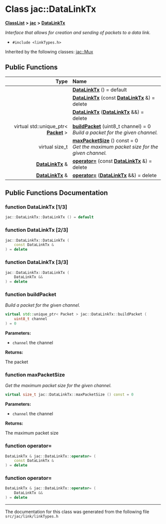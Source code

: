 
# Class jac::DataLinkTx



[**ClassList**](annotated.md) **>** [**jac**](namespacejac.md) **>** [**DataLinkTx**](classjac_1_1DataLinkTx.md)



_Interface that allows for creation and sending of packets to a data link._ 

* `#include <linkTypes.h>`





Inherited by the following classes: [jac::Mux](classjac_1_1Mux.md)










## Public Functions

| Type | Name |
| ---: | :--- |
|   | [**DataLinkTx**](#function-datalinktx-13) () = default<br> |
|   | [**DataLinkTx**](#function-datalinktx-23) (const [**DataLinkTx**](classjac_1_1DataLinkTx.md) &) = delete<br> |
|   | [**DataLinkTx**](#function-datalinktx-33) ([**DataLinkTx**](classjac_1_1DataLinkTx.md) &&) = delete<br> |
| virtual std::unique\_ptr&lt; [**Packet**](classjac_1_1Packet.md) &gt; | [**buildPacket**](#function-buildpacket) (uint8\_t channel) = 0<br>_Build a packet for the given channel._  |
| virtual size\_t | [**maxPacketSize**](#function-maxpacketsize) () const = 0<br>_Get the maximum packet size for the given channel._  |
|  [**DataLinkTx**](classjac_1_1DataLinkTx.md) & | [**operator=**](#function-operator) (const [**DataLinkTx**](classjac_1_1DataLinkTx.md) &) = delete<br> |
|  [**DataLinkTx**](classjac_1_1DataLinkTx.md) & | [**operator=**](#function-operator_1) ([**DataLinkTx**](classjac_1_1DataLinkTx.md) &&) = delete<br> |








## Public Functions Documentation


### function DataLinkTx [1/3]

```C++
jac::DataLinkTx::DataLinkTx () = default
```




### function DataLinkTx [2/3]

```C++
jac::DataLinkTx::DataLinkTx (
    const DataLinkTx &
) = delete
```




### function DataLinkTx [3/3]

```C++
jac::DataLinkTx::DataLinkTx (
    DataLinkTx &&
) = delete
```




### function buildPacket 

_Build a packet for the given channel._ 
```C++
virtual std::unique_ptr< Packet > jac::DataLinkTx::buildPacket (
    uint8_t channel
) = 0
```





**Parameters:**


* `channel` the channel 



**Returns:**

The packet 





        

### function maxPacketSize 

_Get the maximum packet size for the given channel._ 
```C++
virtual size_t jac::DataLinkTx::maxPacketSize () const = 0
```





**Parameters:**


* `channel` the channel 



**Returns:**

The maximum packet size 





        

### function operator= 

```C++
DataLinkTx & jac::DataLinkTx::operator= (
    const DataLinkTx &
) = delete
```




### function operator= 

```C++
DataLinkTx & jac::DataLinkTx::operator= (
    DataLinkTx &&
) = delete
```




------------------------------
The documentation for this class was generated from the following file `src/jac/link/linkTypes.h`